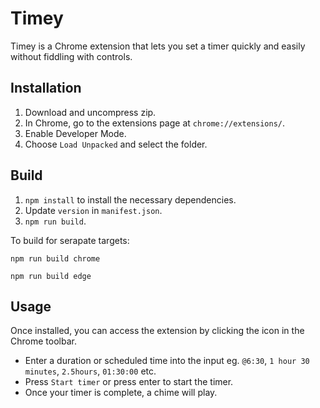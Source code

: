 # Timey

Timey is a Chrome extension that lets you set a timer quickly and easily without fiddling with controls.

## Installation

1. Download and uncompress zip.
2. In Chrome, go to the extensions page at `chrome://extensions/`.
3. Enable Developer Mode.
4. Choose `Load Unpacked` and select the folder.

## Build

1. `npm install` to install the necessary dependencies.
2. Update `version` in `manifest.json`.
3. `npm run build`.

To build for serapate targets:

```
npm run build chrome
```
```
npm run build edge
```

## Usage

Once installed, you can access the extension by clicking the icon in the Chrome toolbar.

- Enter a duration or scheduled time into the input eg. `@6:30`, `1 hour 30 minutes`, `2.5hours`, `01:30:00` etc.
- Press `Start timer` or press enter to start the timer.
- Once your timer is complete, a chime will play.